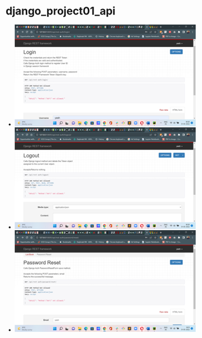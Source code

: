 # django_project01_api

- ![Alt text](docs/login_API.png?raw="True")
- ![Alt text](docs/logout_API.png?raw="True")
- ![Alt text](docs/passwordreset_API.png?raw="True")
